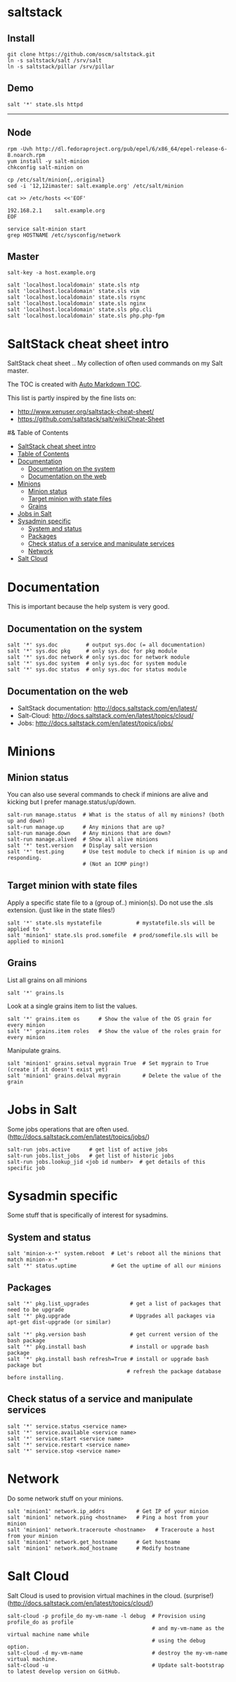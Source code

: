 saltstack
=========

Install
-------
    git clone https://github.com/oscm/saltstack.git
    ln -s saltstack/salt /srv/salt
    ln -s saltstack/pillar /srv/pillar

Demo
----
    salt '*' state.sls httpd
    
- - -

Node
----
    rpm -Uvh http://dl.fedoraproject.org/pub/epel/6/x86_64/epel-release-6-8.noarch.rpm
    yum install -y salt-minion
    chkconfig salt-minion on

    cp /etc/salt/minion{,.original}
    sed -i '12,12imaster: salt.example.org' /etc/salt/minion

    cat >> /etc/hosts <<'EOF'
    
    192.168.2.1    salt.example.org
    EOF

    service salt-minion start
    grep HOSTNAME /etc/sysconfig/network

Master
------
    salt-key -a host.example.org

    salt 'localhost.localdomain' state.sls ntp
    salt 'localhost.localdomain' state.sls vim
    salt 'localhost.localdomain' state.sls rsync
    salt 'localhost.localdomain' state.sls nginx
    salt 'localhost.localdomain' state.sls php.cli
    salt 'localhost.localdomain' state.sls php.php-fpm

# SaltStack cheat sheet intro

SaltStack cheat sheet .. My collection of often used commands on my Salt master.

The TOC is created with [Auto Markdown TOC](https://marketplace.visualstudio.com/items?itemName=huntertran.auto-markdown-toc).

This list is partly inspired by the fine lists on:
* http://www.xenuser.org/saltstack-cheat-sheet/
* https://github.com/saltstack/salt/wiki/Cheat-Sheet

#& Table of Contents

<!-- TOC -->

- [SaltStack cheat sheet intro](#saltstack-cheat-sheet-intro)
- [Table of Contents](#table-of-contents)
- [Documentation](#documentation)
    - [Documentation on the system](#documentation-on-the-system)
    - [Documentation on the web](#documentation-on-the-web)
- [Minions](#minions)
    - [Minion status](#minion-status)
    - [Target minion with state files](#target-minion-with-state-files)
    - [Grains](#grains)
- [Jobs in Salt](#jobs-in-salt)
- [Sysadmin specific](#sysadmin-specific)
    - [System and status](#system-and-status)
    - [Packages](#packages)
    - [Check status of a service and manipulate services](#check-status-of-a-service-and-manipulate-services)
    - [Network](#network)
- [Salt Cloud](#salt-cloud)

<!-- /TOC -->

# Documentation
This is important because the help system is very good.

## Documentation on the system
```
salt '*' sys.doc         # output sys.doc (= all documentation)
salt '*' sys.doc pkg     # only sys.doc for pkg module
salt '*' sys.doc network # only sys.doc for network module
salt '*' sys.doc system  # only sys.doc for system module
salt '*' sys.doc status  # only sys.doc for status module
```

## Documentation on the web
- SaltStack documentation: http://docs.saltstack.com/en/latest/
- Salt-Cloud: http://docs.saltstack.com/en/latest/topics/cloud/
- Jobs: http://docs.saltstack.com/en/latest/topics/jobs/

# Minions

## Minion status
You can also use several commands to check if minions are alive and kicking but I prefer manage.status/up/down.

```
salt-run manage.status  # What is the status of all my minions? (both up and down)
salt-run manage.up      # Any minions that are up?
salt-run manage.down    # Any minions that are down?
salt-run manage.alived  # Show all alive minions
salt '*' test.version   # Display salt version
salt '*' test.ping      # Use test module to check if minion is up and responding.
                        # (Not an ICMP ping!)
```

## Target minion with state files
Apply a specific state file to a (group of..) minion(s). Do not use the .sls extension. (just like in the state files!)

```
salt '*' state.sls mystatefile           # mystatefile.sls will be applied to *
salt 'minion1' state.sls prod.somefile  # prod/somefile.sls will be applied to minion1
```

## Grains
List all grains on all minions
```
salt '*' grains.ls
```

Look at a single grains item to list the values.
```
salt '*' grains.item os      # Show the value of the OS grain for every minion
salt '*' grains.item roles   # Show the value of the roles grain for every minion
```

Manipulate grains.
```
salt 'minion1' grains.setval mygrain True  # Set mygrain to True (create if it doesn't exist yet)
salt 'minion1' grains.delval mygrain       # Delete the value of the grain
```

# Jobs in Salt
Some jobs operations that are often used. (http://docs.saltstack.com/en/latest/topics/jobs/)
```
salt-run jobs.active      # get list of active jobs
salt-run jobs.list_jobs   # get list of historic jobs
salt-run jobs.lookup_jid <job id number>  # get details of this specific job
```

# Sysadmin specific
Some stuff that is specifically of interest for sysadmins.

## System and status
```
salt 'minion-x-*' system.reboot  # Let's reboot all the minions that match minion-x-*
salt '*' status.uptime           # Get the uptime of all our minions
```

## Packages
```
salt '*' pkg.list_upgrades             # get a list of packages that need to be upgrade
salt '*' pkg.upgrade                   # Upgrades all packages via apt-get dist-upgrade (or similar)

salt '*' pkg.version bash              # get current version of the bash package
salt '*' pkg.install bash              # install or upgrade bash package
salt '*' pkg.install bash refresh=True # install or upgrade bash package but
                                      # refresh the package database before installing.
```

## Check status of a service and manipulate services
```
salt '*' service.status <service name>
salt '*' service.available <service name>
salt '*' service.start <service name>
salt '*' service.restart <service name>
salt '*' service.stop <service name>
```

# Network

Do some network stuff on your minions.

```
salt 'minion1' network.ip_addrs          # Get IP of your minion
salt 'minion1' network.ping <hostname>   # Ping a host from your minion
salt 'minion1' network.traceroute <hostname>   # Traceroute a host from your minion
salt 'minion1' network.get_hostname      # Get hostname
salt 'minion1' network.mod_hostname      # Modify hostname
```

# Salt Cloud
Salt Cloud is used to provision virtual machines in the cloud. (surprise!) (http://docs.saltstack.com/en/latest/topics/cloud/)

```
salt-cloud -p profile_do my-vm-name -l debug  # Provision using profile_do as profile
                                              # and my-vm-name as the virtual machine name while
                                              # using the debug option.
salt-cloud -d my-vm-name                      # destroy the my-vm-name virtual machine.
salt-cloud -u                                 # Update salt-bootstrap to latest develop version on GitHub.
```
